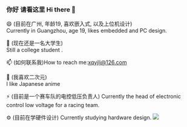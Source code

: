 ### 你好 请看这里 Hi there 👋

😄 (目前在广州, 年龄19, 喜欢嵌入式, 以及上位机设计)  
Currently in Guangzhou, age 19, likes embedded and PC design.

🔭 (现在还是一名大学生)  
Still a college student .

📫 (如何联系我)How to reach me:xqyjlj@126.com

👾 (我喜欢二次元)  
I like Japanese anime

⚡️ (目前是一个赛车队的电控低压负责人)
Currently the head of electronic control low voltage for a racing team.

⚙️ (目前在学硬件设计)
Currently studying hardware design.
![](https://github-readme-stats.vercel.app/api?username=xqyjlj)

